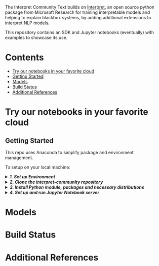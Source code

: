 The Interpret Community Text builds on [Interpret](https://github.com/Microsoft/interpret), an open source python package from Microsoft Research for training interpretable models and helping to explain blackbox systems, by adding additional extensions to interpret NLP models.

This repository contains an SDK and Jupyter notebooks (eventually) with examples to showcase its use.

# Contents

- [Try our notebooks in your favorite cloud](#try)
- [Getting Started](#getting-started)
- [Models](#models)
- [Build Status](#BuildStatus)
- [Additional References](#Refs)

# <a name="try"></a> 

# Try our notebooks in your favorite cloud

<a name="getting started"></a>

## Getting Started

This repo uses Anaconda to simplify package and environment management.

To setup on your local machine:

<details><summary><strong><em>1. Set up Environment</em></strong></summary>

    a. Install Anaconda with Python >= 3.7 
       [Miniconda](https://conda.io/projects/conda/en/latest/user-guide/install/index.html) is a quick way to get started.

 
    b. Create conda environment named interp_text

```
    conda create -n interp_text python=3.7
```

    Optional, additional reading:

    - [conda cheat sheet](https://docs.conda.io/projects/conda/en/4.6.0/_downloads/52a95608c49671267e40c689e0bc00ca/conda-cheatsheet.pdf)
    - [jupyter](https://pypi.org/project/jupyter/)
    - [nb_conda](https://github.com/Anaconda-Platform/nb_conda)

<details><summary><strong><em>On Windows: c. Activate conda environment</strong></em></summary>

```
    conda activate interp_text
    pip install pytest
    pip install lightgbm
    pip install interpret-community
    pip install xgboost
    pip install tensorflow
    conda install pytorch torchvision cpuonly -c pytorch
```
</details>

<details><summary><strong><em>On Linux:</em> c. Activate conda environment</em></strong></summary>

```
    conda activate interp_text
```
</details>
<br></br>
</details>
 
<details>

<summary><strong><em>2. Clone the interpret-community repository</em></strong></summary>

Clone and cd into the repository
```
git clone https://github.com/microsoft/interpret-community-text.git
cd interpret-community-text
```
</details>

<details>
<summary><strong><em>3. Install Python module, packages and necessary distributions</em></strong></summary>


```
pip install -e ./python 
pip install pytest
pip install lightgbm
pip install interpret-community
pip install xgboost
pip install tensorflow
conda install pytorch torchvision cpuonly -c pytorch
```
If you intend to run repo tests:
```
pip install pytest
pip install lightgbm
pip install interpret-community
pip install xgboost
pip install tensorflow
conda install pytorch torchvision cpuonly -c pytorch
```

</details>

<details>
<summary><strong><em>4. Set up and run Jupyter Notebook server </em></strong></summary>

Install and run Jupyter Notebook
```
```
</details>

<!---{% from interpret.ext.blackbox import TabularExplainer %}
--->

# <a name="models"></a>

# Models

# Build Status

<a name=Refs></a>

# Additional References
